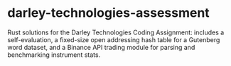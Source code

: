 # darley-technologies-assessment
Rust solutions for the Darley Technologies Coding Assignment: includes a self-evaluation, a fixed-size open addressing hash table for a Gutenberg word dataset, and a Binance API trading module for parsing and benchmarking instrument stats.
